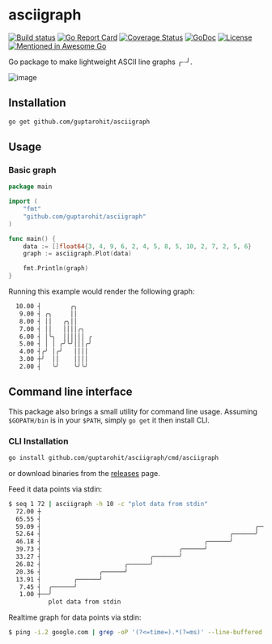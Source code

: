 # asciigraph

[![Build status][]][1] [![Go Report Card][]][2] [![Coverage Status][]][3] [![GoDoc][]][4] [![License][]][5] [![Mentioned in Awesome Go][]][6]

Go package to make lightweight ASCII line graphs ╭┈╯.

![image][]

## Installation
``` bash
go get github.com/guptarohit/asciigraph
```

## Usage

### Basic graph

``` go
package main

import (
    "fmt"
    "github.com/guptarohit/asciigraph"
)

func main() {
    data := []float64{3, 4, 9, 6, 2, 4, 5, 8, 5, 10, 2, 7, 2, 5, 6}
    graph := asciigraph.Plot(data)

    fmt.Println(graph)
}
```

Running this example would render the following graph:
``` bash
  10.00 ┤        ╭╮
   9.00 ┤ ╭╮     ││
   8.00 ┤ ││   ╭╮││
   7.00 ┤ ││   ││││╭╮
   6.00 ┤ │╰╮  ││││││ ╭
   5.00 ┤ │ │ ╭╯╰╯│││╭╯
   4.00 ┤╭╯ │╭╯   ││││
   3.00 ┼╯  ││    ││││
   2.00 ┤   ╰╯    ╰╯╰╯
```

## Command line interface

This package also brings a small utility for command line usage.
Assuming `$GOPATH/bin` is in your `$PATH`, simply `go get` it then
install CLI.

### CLI Installation
``` bash
go install github.com/guptarohit/asciigraph/cmd/asciigraph
```

or download binaries from the [releases][] page.

Feed it data points via stdin:
``` bash
$ seq 1 72 | asciigraph -h 10 -c "plot data from stdin"
  72.00 ┼
  65.55 ┤                                                                  ╭────
  59.09 ┤                                                           ╭──────╯
  52.64 ┤                                                    ╭──────╯
  46.18 ┤                                             ╭──────╯
  39.73 ┤                                      ╭──────╯
  33.27 ┤                              ╭───────╯
  26.82 ┤                       ╭──────╯
  20.36 ┤                ╭──────╯
  13.91 ┤         ╭──────╯
   7.45 ┤  ╭──────╯
   1.00 ┼──╯
           plot data from stdin
```

Realtime graph for data points via stdin:
``` bash
$ ping -i.2 google.com | grep -oP '(?<=time=).*(?=ms)' --line-buffered | asciigraph -r -h 10 -w 40 -c "realtime plot data (google ping in ms) from stdin"
```

[Build status]: https://travis-ci.org/guptarohit/asciigraph.svg?branch=master
[1]: https://travis-ci.org/guptarohit/asciigraph
[Go Report Card]: https://goreportcard.com/badge/github.com/guptarohit/asciigraph
[2]: https://goreportcard.com/report/github.com/guptarohit/asciigraph
[Coverage Status]: https://coveralls.io/repos/github/guptarohit/asciigraph/badge.svg?branch=master
[3]: https://coveralls.io/github/guptarohit/asciigraph?branch=master
[GoDoc]: https://godoc.org/github.com/guptarohit/asciigraph?status.svg
[4]: https://godoc.org/github.com/guptarohit/asciigraph
[License]: https://img.shields.io/badge/licence-BSD-blue.svg
[5]: https://github.com/guptarohit/asciigraph/blob/master/LICENSE
[Mentioned in Awesome Go]: https://awesome.re/mentioned-badge-flat.svg
[6]: https://github.com/avelino/awesome-go#advanced-console-uis
[image]: https://user-images.githubusercontent.com/7895001/41509956-b1b2b3d0-7279-11e8-9d19-d7dea17d5e44.png
[releases]: https://github.com/guptarohit/asciigraph/releases